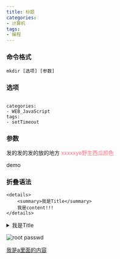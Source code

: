 ```yaml
---
title: 标题
categories: 
- 计算机
tags:
- 编程
---
```

### 命令格式

```
mkdir [选项] [参数]
```

### 选项

```

categories: 
- WEB_JavaScript
tags:
- setTimeout
```

### 参数

发的发的发的放的地方   <font color="#ff6b81">xxxxxye野生西瓜颜色</font>

demo

### 折叠语法

```
<details>
    <summary>我是Title</summary>    
    我是content!!!
</details>
```

<details>
    <summary>我是Title</summary>    
    我是content!!!
</details>



![root passwd](/img/linux_command01_2017_1224/linux_00/root_passwd.png "fdfdsfd")



 [我是a里面的内容](http://example.com/ "这里是title")





























